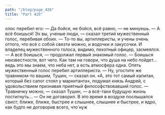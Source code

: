 ```yaml
---
path: "/blog/page_426"
title: "Part 426"
---
```


олос перебил его:
— Да бойся, не бойся, всё равно, — не минуешь.
— А всё боишься! Эх вы, ученые люди, — сказал третий мужественный голос, перебивая обоих. — То-то вы, артиллеристы, и учены очень оттого, что всё с собой свезти можно, и водочки и закусочки.
И владелец мужественного голоса, видимо, пехотный офицер, засмеялся.
— А всё боишься, — продолжал первый знакомый голос. — Боишься неизвестности, вот чего. Как там ни говори, что душа на небо пойдет... ведь это мы знаем, что неба нет, а есть атмосфера одна.
Опять мужественный голос перебил артиллериста.
— Ну, угостите же травником-то вашим, Тушин, — сказал он.
«А, это тот самый капитан, который без сапог стоял у маркитанта», подумал князь Андрей, с удовольствием признавая приятный философствовавший голос.
— Травничку можно, — сказал Тушин, — а всё-таки будущую жизнь постигнуть... — Он не договорил.
В это время в воздухе послышался свист; ближе, ближе, быстрее и слышнее, слышнее и быстрее, и ядро, как будто не договорив всего, что́ нуж
